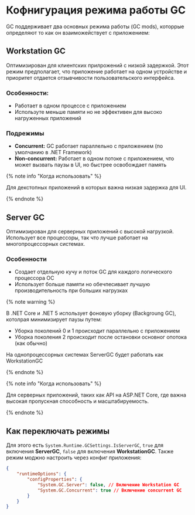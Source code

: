 # Кофнигурация режима работы GC
GC поддерживает два основных режима работы (GC mods), которрые определяют то как он взаиможействует с приложением:

## Workstation GC
Оптимизирован для клиентских прилрожений с низкой задержкой. Этот режим предполагает, что приложение работает на одном устройстве и приоритет отдается отзывчивости пользовательского интерфейса.

### Особенности:
- Работает в одном процессе с приложением
- Используте меньше памяти но не эффективен для высоко нагруженных приложений

### Подрежимы
- **Concurrent:** GC работает параллельно с приложением (по умолчанию в .NET Framework)
- **Non-concurrent:** Работает в одном потоке с приложением, что может вызвать паузы в UI, но быстрее освобождает память

{% note info "Когда использовать" %}

Для декстопных приложений в которых важна низкая задержка для UI.

{% endnote %}

## Server GC
Оптимизирован для серверных приложений с высокой нагрузкой. Использует все процессоры, так что лучше работает на многопроцессорных системах.

### Особенности
- Создает отдельную кучу и поток GC для каждого логического процессора ОС
- Использует больше памяти но обечпесивает лучшую производительность при больших нагрузках

{% note warning %}

В .NET Core и .NET 5 использует фоновую уборку (Backgroung GC), котолрая минимизирует паузы путем:
- Уборка поколений 0 и 1 происходит параллельно с приложением
- Уборка поколения 2 происходит после остановки основног опотока (как обычно)

На однопроцессорных системах ServerGC будет работать как WorkstationGC

{% endnote %}

{% note info "Когда использовать" %}

Для серверных приложений, таких как API на ASP.NET Core, где важна высокая пропускная способность и масштабируемость.

{% endnote %}

## Как переключать режимы
Для этого есть `System.Runtime.GCSettings.IsServerGC`, `true` для включения **ServerGC**, `false` для включения **WorkstationGC**.
Также режим моджно настроить через конфиг приложения:
```json
{
    "runtimeOptions": {
        "configProperties": {
            "System.GC.Server": false, // Включение Workstation GC
            "System.GC.Concurrent": true // Включение concurrent GC
        }
    }
}
```